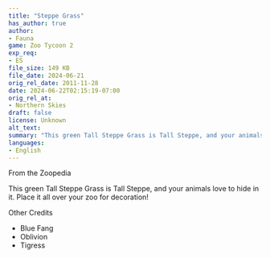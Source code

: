 ```yaml
---
title: "Steppe Grass"
has_author: true
author: 
- Fauna
game: Zoo Tycoon 2
exp_req: 
- ES
file_size: 149 KB
file_date: 2024-06-21
orig_rel_date: 2011-11-28
date: 2024-06-22T02:15:19-07:00
orig_rel_at: 
- Northern Skies
draft: false
license: Unknown
alt_text: 
summary: "This green Tall Steppe Grass is Tall Steppe, and your animals love to hide in it. Place it all over your zoo for decoration!"
languages:
- English
---
```


From the Zoopedia


This green Tall Steppe Grass is Tall Steppe, and your animals love to hide in it. Place it all over your zoo for decoration!


Other Credits


- Blue Fang
- Oblivion
- Tigress